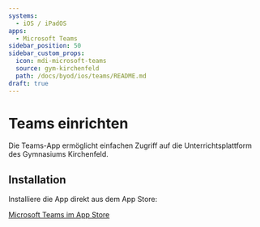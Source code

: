 ```yaml
---
systems:
  - iOS / iPadOS
apps:
  - Microsoft Teams
sidebar_position: 50
sidebar_custom_props:
  icon: mdi-microsoft-teams
  source: gym-kirchenfeld
  path: /docs/byod/ios/teams/README.md
draft: true
---
```


# Teams einrichten



Die Teams-App ermöglicht einfachen Zugriff auf die Unterrichtsplattform des Gymnasiums Kirchenfeld.

## Installation

Installiere die App direkt aus dem App Store:

[Microsoft Teams im App Store](https://apps.apple.com/us/app/microsoft-teams/id1113153706)
